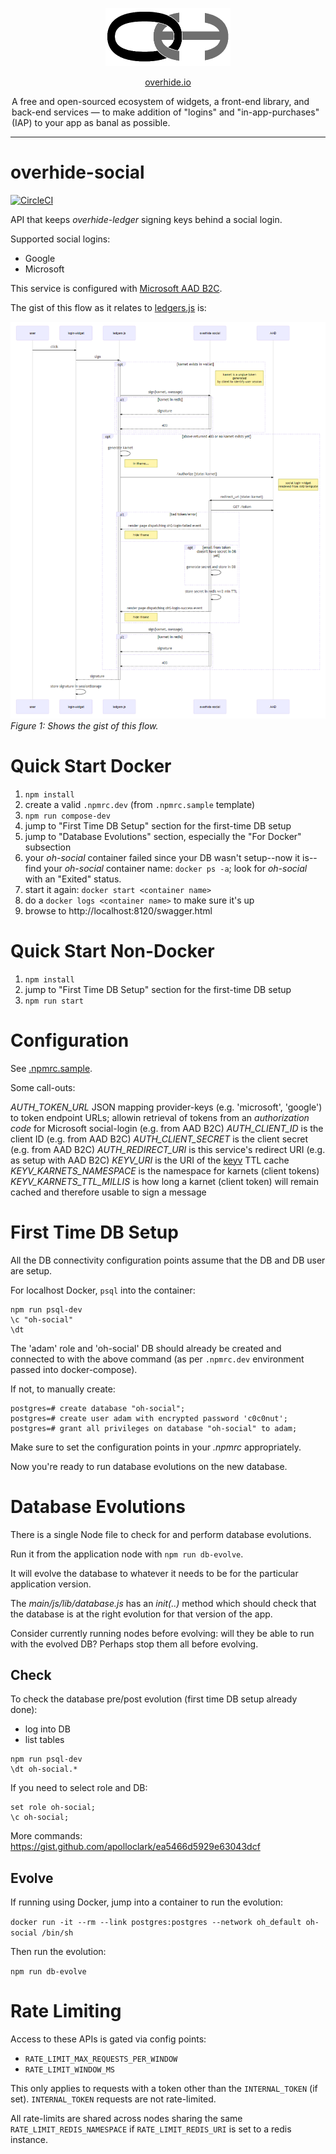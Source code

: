 <p align="center"><a href="https://github.com/overhide"><img src="./main/static/lib/logo.png" width="200px"/></a></p>

<p align="center"><a href="https://overhide.io">overhide.io</a></p><p style="width: 500px; margin: auto">A free and open-sourced ecosystem of widgets, a front-end library, and back-end services &mdash; to make addition of "logins" and "in-app-purchases" (IAP) to your app as banal as possible.</p>

<hr/>

# overhide-social

[![CircleCI](https://circleci.com/gh/overhide/overhide-social.svg?style=svg)](https://circleci.com/gh/overhide/overhide-social)

API that keeps *overhide-ledger* signing keys behind a social login.

Supported social logins:

- Google
- Microsoft

This service is configured with [Microsoft AAD B2C](https://docs.microsoft.com/en-ca/azure/active-directory-b2c/authorization-code-flow).

The gist of this flow as it relates to [ledgers.js](https://www.npmjs.com/package/ledgers.js) is:

![](./docs/overhide-social.png)
*Figure 1: Shows the gist of this flow.*

# Quick Start Docker

1. `npm install`
1. create a valid `.npmrc.dev` (from `.npmrc.sample` template)
1. `npm run compose-dev`
1. jump to "First Time DB Setup" section for the first-time DB setup
1. jump to "Database Evolutions" section, especially the "For Docker" subsection
1. your *oh-social* container failed since your DB wasn't setup--now it is--find your *oh-social* container name: `docker ps -a`; look for *oh-social* with an "Exited" status.
1. start it again: `docker start <container name>`
1. do a `docker logs <container name>` to make sure it's up
1. browse to http://localhost:8120/swagger.html

# Quick Start Non-Docker

1. `npm install`
1. jump to "First Time DB Setup" section for the first-time DB setup
1. `npm run start`

# Configuration

See [.npmrc.sample](.npmrc.sample).

Some call-outs:

*AUTH_TOKEN_URL* JSON mapping provider-keys (e.g. 'microsoft', 'google') to token endpoint URLs; allowin retrieval of tokens from an *authorization code* for Microsoft social-login (e.g. from AAD B2C)
*AUTH_CLIENT_ID* is the client ID (e.g. from AAD B2C)
*AUTH_CLIENT_SECRET* is the client secret (e.g. from AAD B2C)
*AUTH_REDIRECT_URI* is this service's redirect URI (e.g. as setup with AAD B2C)
*KEYV_URI* is the URI of the [keyv](https://www.npmjs.com/package/keyv) TTL cache
*KEYV_KARNETS_NAMESPACE* is the namespace for karnets (client tokens)
*KEYV_KARNETS_TTL_MILLIS* is how long a karnet (client token) will remain cached and therefore usable to sign a message

# First Time DB Setup

All the DB connectivity configuration points assume that the DB and DB user are setup.

For localhost Docker, `psql` into the container:

```
npm run psql-dev
\c "oh-social"
\dt
```



The 'adam' role and 'oh-social' DB should already be created and connected to with the above command (as per `.npmrc.dev` environment passed into docker-compose).

If not, to manually create:

```
postgres=# create database "oh-social";
postgres=# create user adam with encrypted password 'c0c0nut';
postgres=# grant all privileges on database "oh-social" to adam;
```

Make sure to set the configuration points in your *.npmrc* appropriately.

Now you're ready to run database evolutions on the new database.

# Database Evolutions

There is a single Node file to check for and perform database evolutions.

Run it from the application node with `npm run db-evolve`.

It will evolve the database to whatever it needs to be for the particular application version.

The *main/js/lib/database.js* has an *init(..)* method which should check that the database is at the right evolution for that version of the app.

Consider currently running nodes before evolving: will they be able to run with the evolved DB?  Perhaps stop them all before evolving.

## Check

To check the database pre/post evolution (first time DB setup already done):

- log into DB
- list tables

```
npm run psql-dev
\dt oh-social.*
```

If you need to select role and DB:

```
set role oh-social;
\c oh-social;
```

More commands:  https://gist.github.com/apolloclark/ea5466d5929e63043dcf

## Evolve

If running using Docker, jump into a container to run the evolution:

`docker run -it --rm --link postgres:postgres --network oh_default oh-social /bin/sh`

Then run the evolution:

`npm run db-evolve`

# Rate Limiting

Access to these APIs is gated via config points:

- `RATE_LIMIT_MAX_REQUESTS_PER_WINDOW`
- `RATE_LIMIT_WINDOW_MS`

This only applies to requests with a token other than the `INTERNAL_TOKEN` (if set).  `INTERNAL_TOKEN` requests are not rate-limited.

All rate-limits are shared across nodes sharing the same `RATE_LIMIT_REDIS_NAMESPACE` if `RATE_LIMIT_REDIS_URI` is set to a redis instance.

